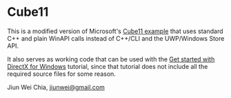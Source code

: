 # Cube11

This is a modified version of Microsoft's [Cube11 example](https://code.msdn.microsoft.com/windowsapps/Cube11-DirectX-9-to-3b16f777) that uses standard C++ and plain WinAPI calls instead of C++/CLI and the UWP/Windows Store API.

It also serves as working code that can be used with the [Get started with DirectX for Windows](https://msdn.microsoft.com/en-us/library/windows/desktop/dn643743.aspx) tutorial, since that tutorial does not include all the required source files for some reason.

Jiun Wei Chia, jiunwei@gmail.com
